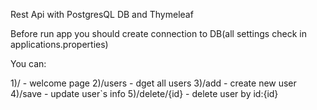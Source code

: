 Rest Api with PostgresQL DB and Thymeleaf

Before run app you should create connection to DB(all settings check in applications.properties)

You can:

1)/ - welcome page 2)/users - dget all users 3)/add - create new user 4)/save - update user`s info 5)/delete/{id} - delete user by id:{id}
